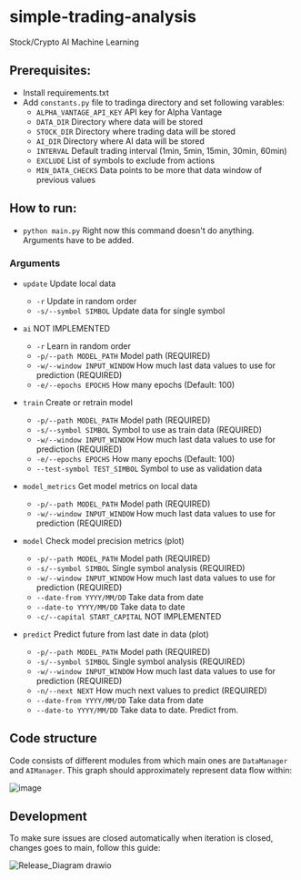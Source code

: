 # simple-trading-analysis
Stock/Crypto AI Machine Learning

## Prerequisites:
- Install requirements.txt
- Add `constants.py` file to tradinga directory and set following varables:
  - `ALPHA_VANTAGE_API_KEY` API key for Alpha Vantage
  - `DATA_DIR` Directory where data will be stored
  - `STOCK_DIR` Directory where trading data will be stored
  - `AI_DIR` Directory where AI data will be stored
  - `INTERVAL` Default trading interval (1min, 5min, 15min, 30min, 60min)
  - `EXCLUDE` List of symbols to exclude from actions
  - `MIN_DATA_CHECKS` Data points to be more that data window of previous values

## How to run:
- `python main.py` Right now this command doesn't do anything. Arguments have to be added.

### Arguments
- `update` Update local data
  - `-r` Update in random order
  - `-s/--symbol SIMBOL` Update data for single symbol

- `ai` NOT IMPLEMENTED
  - `-r` Learn in random order
  - `-p/--path MODEL_PATH` Model path (REQUIRED)
  - `-w/--window INPUT_WINDOW` How much last data values to use for prediction (REQUIRED)
  - `-e/--epochs EPOCHS` How many epochs (Default: 100)

- `train` Create or retrain model
  - `-p/--path MODEL_PATH` Model path (REQUIRED)
  - `-s/--symbol SIMBOL` Symbol to use as train data (REQUIRED)
  - `-w/--window INPUT_WINDOW` How much last data values to use for prediction (REQUIRED)
  - `-e/--epochs EPOCHS` How many epochs (Default: 100)
  - `--test-symbol TEST_SIMBOL` Symbol to use as validation data

- `model_metrics` Get model metrics on local data
  - `-p/--path MODEL_PATH` Model path (REQUIRED)
  - `-w/--window INPUT_WINDOW` How much last data values to use for prediction (REQUIRED)

- `model` Check model precision metrics (plot)
  - `-p/--path MODEL_PATH` Model path (REQUIRED)
  - `-s/--symbol SIMBOL` Single symbol analysis (REQUIRED)
  - `-w/--window INPUT_WINDOW` How much last data values to use for prediction (REQUIRED)
  - `--date-from YYYY/MM/DD` Take data from date
  - `--date-to YYYY/MM/DD` Take data to date
  - `-c/--capital START_CAPITAL` NOT IMPLEMENTED

- `predict` Predict future from last date in data (plot)
  - `-p/--path MODEL_PATH` Model path (REQUIRED)
  - `-s/--symbol SIMBOL` Single symbol analysis (REQUIRED)
  - `-w/--window INPUT_WINDOW` How much last data values to use for prediction (REQUIRED)
  - `-n/--next NEXT` How much next values to predict (REQUIRED)
  - `--date-from YYYY/MM/DD` Take data from date
  - `--date-to YYYY/MM/DD` Take data to date. Predict from.

## Code structure
Code consists of different modules from which main ones are `DataManager` and `AIManager`.
This graph should approximately represent data flow within:

![image](https://user-images.githubusercontent.com/64271878/234019715-df74c364-21db-4cd7-923a-4640626fb39c.png)


## Development
To make sure issues are closed automatically when iteration is closed, changes goes to main, follow this guide:

![Release_Diagram drawio](https://user-images.githubusercontent.com/64271878/234239562-07462dde-3b84-4e93-9243-073f17125104.png)
